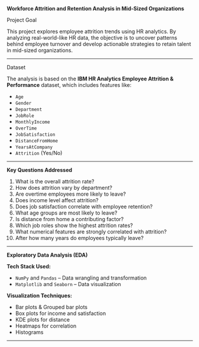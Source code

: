 **Workforce Attrition and Retention Analysis in Mid-Sized Organizations**

Project Goal

This project explores employee attrition trends using HR analytics. By analyzing real-world-like HR data, the objective is to uncover patterns behind employee turnover and develop actionable strategies to retain talent in mid-sized organizations.

---

Dataset

The analysis is based on the **IBM HR Analytics Employee Attrition & Performance** dataset, which includes features like:

- `Age`
- `Gender`
- `Department`
- `JobRole`
- `MonthlyIncome`
- `OverTime`
- `JobSatisfaction`
- `DistanceFromHome`
- `YearsAtCompany`
- `Attrition` (Yes/No)
  
---

**Key Questions Addressed**

1. What is the overall attrition rate?
2. How does attrition vary by department?
3. Are overtime employees more likely to leave?
4. Does income level affect attrition?
5. Does job satisfaction correlate with employee retention?
6. What age groups are most likely to leave?
7. Is distance from home a contributing factor?
8. Which job roles show the highest attrition rates?
9. What numerical features are strongly correlated with attrition?
10. After how many years do employees typically leave?

---

**Exploratory Data Analysis (EDA)**

**Tech Stack Used:**

- `NumPy` and `Pandas` – Data wrangling and transformation  
- `Matplotlib` and `Seaborn` – Data visualization  

**Visualization Techniques:**

- Bar plots & Grouped bar plots  
- Box plots for income and satisfaction  
- KDE plots for distance  
- Heatmaps for correlation  
- Histograms

---
